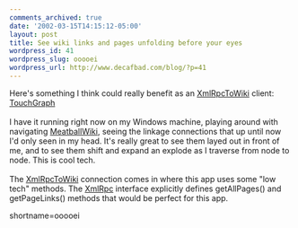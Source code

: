 ```yaml
---
comments_archived: true
date: '2002-03-15T14:15:12-05:00'
layout: post
title: See wiki links and pages unfolding before your eyes
wordpress_id: 41
wordpress_slug: ooooei
wordpress_url: http://www.decafbad.com/blog/?p=41
---
```

Here's something I think could really benefit as an <a href="http://www.decafbad.com/twiki/bin/view/Main/XmlRpcToWiki">XmlRpcToWiki</a> client: <a href="http://www.touchgraph.com/">TouchGraph</a>
<br /><br />
I have it running right now on my Windows machine, playing around with navigating <a href="http://www.decafbad.com/twiki/bin/view/Main/MeatballWiki">MeatballWiki</a>, seeing the linkage connections that up until now I'd only seen in my head.  It's really great to see them layed out in front of me, and to see them shift and expand an explode as I traverse from node to node.  This is cool tech.
<br /><br />
The <a href="http://www.decafbad.com/twiki/bin/view/Main/XmlRpcToWiki">XmlRpcToWiki</a> connection comes in where this app uses some "low tech" methods.  The <a href="http://www.decafbad.com/twiki/bin/view/Main/XmlRpc">XmlRpc</a> interface explicitly defines getAllPages() and getPageLinks() methods that would be perfect for this app.
<!--more-->
shortname=ooooei
